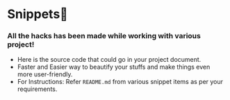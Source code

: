 # Snippets:bookmark:
### All the hacks has been made while working with various project! 
- Here is the source code that could go in your project document.
- Faster and Easier way to beautify your stuffs and make things even more user-friendly.
- For Instructions: Refer `README.md` from various snippet items as per your requirements. 
